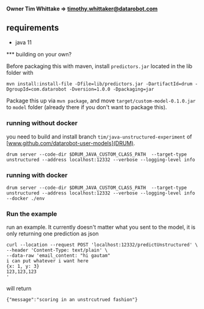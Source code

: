 #### Owner Tim Whittake => timothy.whittaker@datarobot.com

## requirements 

* java 11

*** building on your own? 

Before packaging this with maven, install `predictors.jar` located in the lib folder with 

`mvn install:install-file -Dfile=lib/predictors.jar -DartifactId=drum -DgroupId=com.datarobot -Dversion=1.0.0 -Dpackaging=jar`

Package this up via `mvn package`, and move `target/custom-model-0.1.0.jar` to `model` folder (already there if you don't want to package this).  

### running without docker

you need to build and install branch `tim/java-unstructured-experiment` of [www.github.com/datarobot-user-models](DRUM). 

`drum server --code-dir $DRUM_JAVA_CUSTOM_CLASS_PATH  --target-type unstructured --address localhost:12332 --verbose --logging-level info`

### running with docker

`drum server --code-dir $DRUM_JAVA_CUSTOM_CLASS_PATH  --target-type unstructured --address localhost:12332 --verbose --logging-level info --docker ./env`

### Run the example

run an example.  It currently doesn't matter what you sent to the model, it is only returning one prediction as json

```
curl --location --request POST 'localhost:12332/predictUnstructured' \
--header 'Content-Type: text/plain' \
--data-raw 'email_content: "hi gautam"
i can put whatever i want here
{x: 1, y: 3}
123,123,123
'
```

will return 

`{"message":"scoring in an unstrcutrued fashion"}`
